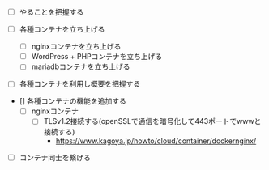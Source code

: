 - [ ] やることを把握する

- [ ] 各種コンテナを立ち上げる
	- [ ] nginxコンテナを立ち上げる
	- [ ] WordPress + PHPコンテナを立ち上げる
	- [ ] mariadbコンテナを立ち上げる
- [ ] 各種コンテナを利用し概要を把握する

- [] 各種コンテナの機能を追加する
	- [ ] nginxコンテナ
		- [ ] TLSv1.2接続する(openSSLで通信を暗号化して443ポートでwwwと接続する)
			- https://www.kagoya.jp/howto/cloud/container/dockernginx/

- [ ] コンテナ同士を繋げる
